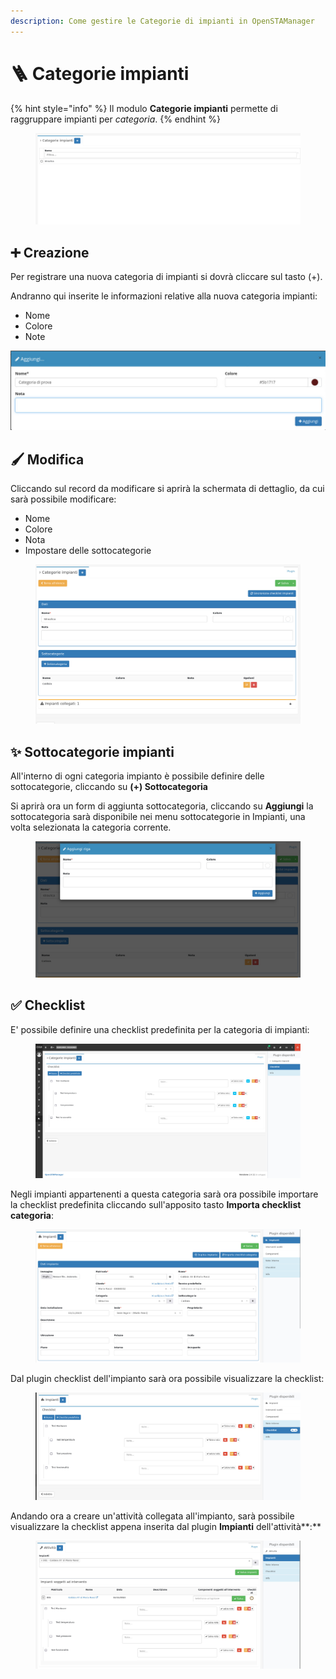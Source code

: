 ```yaml
---
description: Come gestire le Categorie di impianti in OpenSTAManager
---
```


# 🪜 Categorie impianti



{% hint style="info" %}
Il modulo **Categorie impianti** permette di raggruppare impianti per _categoria_.
{% endhint %}

<figure><img src="../../../.gitbook/assets/immagine (2) (1) (1) (1) (1) (1).png" alt=""><figcaption></figcaption></figure>

## ➕ Creazione

Per registrare una nuova categoria di impianti si dovrà cliccare sul tasto (+).

Andranno qui inserite le informazioni relative alla nuova categoria impianti:

* Nome
* Colore
* Note

![](<../../../.gitbook/assets/image (374).png>)

## 🖌️ Modifica

Cliccando sul record da modificare si aprirà la schermata di dettaglio, da cui sarà possibile modificare:

* Nome
* Colore
* Nota
* Impostare delle sottocategorie

<figure><img src="../../../.gitbook/assets/immagine (3) (1) (1) (1).png" alt=""><figcaption></figcaption></figure>

## ✨ Sottocategorie impianti

All'interno di ogni categoria impianto è possibile definire delle sottocategorie, cliccando su **(+) Sottocategoria**

Si aprirà ora un form di aggiunta sottocategoria, cliccando su **Aggiungi** la sottocategoria sarà disponibile nei menu sottocategorie in Impianti, una volta selezionata la categoria corrente.

<figure><img src="../../../.gitbook/assets/immagine (4) (1) (1).png" alt=""><figcaption></figcaption></figure>

## ✅ Checklist

E' possibile definire una checklist predefinita per la categoria di impianti:

<figure><img src="../../../.gitbook/assets/immagine (1) (1) (1) (1) (1).png" alt=""><figcaption></figcaption></figure>

Negli impianti appartenenti a questa categoria sarà ora possibile importare la checklist predefinita cliccando sull'apposito tasto **Importa checklist categoria**:

<figure><img src="../../../.gitbook/assets/immagine (1) (1) (1) (1) (1) (1).png" alt=""><figcaption></figcaption></figure>

Dal plugin checklist dell'impianto sarà ora possibile visualizzare la checklist:

<figure><img src="../../../.gitbook/assets/immagine (2) (1) (1) (1).png" alt=""><figcaption></figcaption></figure>

Andando ora a creare un'attività collegata all'impianto, sarà possibile visualizzare la checklist appena inserita dal plugin **Impianti** dell'attività**:**

<figure><img src="../../../.gitbook/assets/immagine (690).png" alt=""><figcaption></figcaption></figure>

